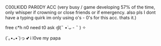 C00LKIDD PAR0DY ACC
(very busy / game developing 57% of the time, only whisper if crowning or close friends or if emergency. also pls I dont have a typing quirk im only using o's - 0's for this acc. thats it.)

free c*h n0 need t0 ask ദ്ദി(˵ •̀ ᴗ - ˵ ) ✧

(´｡•᎑•`)っ 💕 i l0ve my papa 
